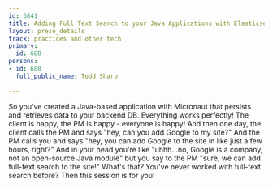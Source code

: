 ```yaml
---
id: 6841
title: Adding Full Text Search to your Java Applications with Elasticsearch
layout: preso_details
track: practices and other tech
primary:
  id: 688
persons:
- id: 688
  full_public_name: Todd Sharp

---
```

So you've created a Java-based application with Micronaut that persists and retrieves data to your backend DB. Everything works perfectly! The client is happy, the PM is happy - everyone is happy! And then one day, the client calls the PM and says "hey, can you add Google to my site?" And the PM calls you and says "hey, you can add Google to the site in like just a few hours, right?" And in your head you're like "uhhh...no, Google is a company, not an open-source Java module" but you say to the PM "sure, we can add full-text search to the site!" What's that? You've never worked with full-text search before? Then this session is for you!